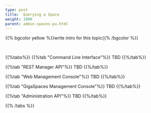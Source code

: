 ```yaml
---
type: post
title:  Querying a Space
weight: 1000
parent: admin-spaces-pu.html
---
```

 
 
{{% bgcolor yellow %}}write intro for this topic{{% /bgcolor %}}

<br>
 
{{%tabs%}}
{{%tab "Command Line Interface"%}}
TBD
{{%/tab%}}

{{%tab "REST Manager API"%}}
TBD
{{%/tab%}}


{{%tab "Web Management Console"%}}
TBD
{{%/tab%}}


{{%tab "GigaSpaces Management Console"%}}
TBD
{{%/tab%}}


{{%tab "Administration API"%}}
TBD
{{%/tab%}}

{{% /tabs %}}
